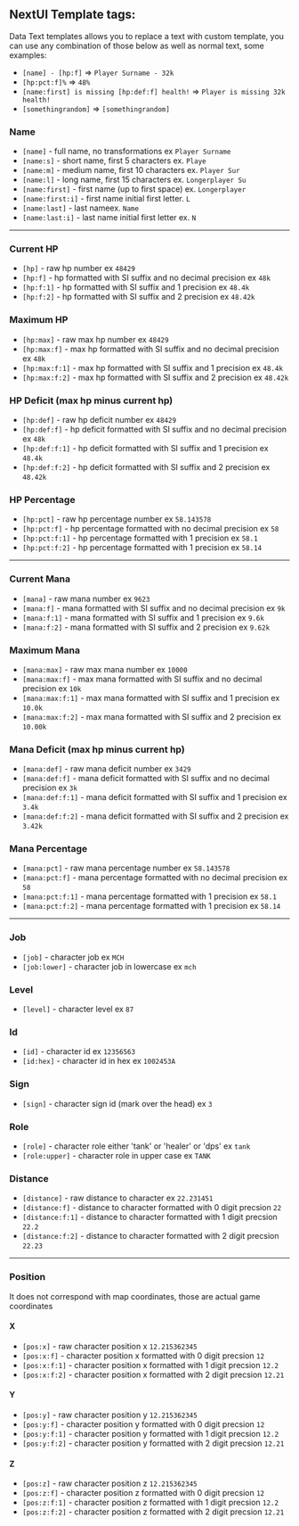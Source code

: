 ## NextUI Template tags:

Data Text templates allows you to replace a text with custom template,
you can use any combination of those below as well as normal text,
some examples:

* `[name] - [hp:f]` => `Player Surname - 32k`
* `[hp:pct:f]%` => `48%`
* `[name:first] is missing [hp:def:f] health!` => `Player is missing 32k health!`
* `[somethingrandom]` => `[somethingrandom]`

### Name

* `[name]` - full name, no transformations ex `Player Surname`
* `[name:s]` - short name, first 5 characters ex. `Playe`
* `[name:m]` - medium name, first 10 characters ex. `Player Sur`
* `[name:l]` - long name, first 15 characters ex. `Longerplayer Su`
* `[name:first]` - first name (up to first space) ex. `Longerplayer`
* `[name:first:i]` - first name initial first letter. `L`
* `[name:last]` - last nameex. `Name`
* `[name:last:i]` - last name initial first letter ex. `N`

---

### Current HP

* `[hp]` - raw hp number ex `48429`
* `[hp:f]` - hp formatted with SI suffix and no decimal precision ex `48k`
* `[hp:f:1]` - hp formatted with SI suffix and 1 precision ex `48.4k`
* `[hp:f:2]` - hp formatted with SI suffix and 2 precision ex `48.42k`

### Maximum HP

* `[hp:max]` - raw max hp number ex `48429`
* `[hp:max:f]` - max hp formatted with SI suffix and no decimal precision ex `48k`
* `[hp:max:f:1]` - max hp formatted with SI suffix and 1 precision ex `48.4k`
* `[hp:max:f:2]` - max hp formatted with SI suffix and 2 precision ex `48.42k`

### HP Deficit (max hp minus current hp)

* `[hp:def]` - raw hp deficit number ex `48429`
* `[hp:def:f]` - hp deficit formatted with SI suffix and no decimal precision ex `48k`
* `[hp:def:f:1]` - hp deficit formatted with SI suffix and 1 precision ex `48.4k`
* `[hp:def:f:2]` - hp deficit formatted with SI suffix and 2 precision ex `48.42k`


### HP Percentage

* `[hp:pct]` - raw hp percentage number ex `58.143578`
* `[hp:pct:f]` - hp percentage formatted with no decimal precision ex `58`
* `[hp:pct:f:1]` - hp percentage formatted with 1 precision ex `58.1`
* `[hp:pct:f:2]` - hp percentage formatted with 1 precision ex `58.14`

---

### Current Mana

* `[mana]` - raw mana number ex `9623`
* `[mana:f]` - mana formatted with SI suffix and no decimal precision ex `9k`
* `[mana:f:1]` - mana formatted with SI suffix and 1 precision ex `9.6k`
* `[mana:f:2]` - mana formatted with SI suffix and 2 precision ex `9.62k`

### Maximum Mana

* `[mana:max]` - raw max mana number ex `10000`
* `[mana:max:f]` - max mana formatted with SI suffix and no decimal precision ex `10k`
* `[mana:max:f:1]` - max mana formatted with SI suffix and 1 precision ex `10.0k`
* `[mana:max:f:2]` - max mana formatted with SI suffix and 2 precision ex `10.00k`

### Mana Deficit (max hp minus current hp)

* `[mana:def]` - raw mana deficit number ex `3429`
* `[mana:def:f]` - mana deficit formatted with SI suffix and no decimal precision ex `3k`
* `[mana:def:f:1]` - mana deficit formatted with SI suffix and 1 precision ex `3.4k`
* `[mana:def:f:2]` - mana deficit formatted with SI suffix and 2 precision ex `3.42k`

### Mana Percentage

* `[mana:pct]` - raw mana percentage number ex `58.143578`
* `[mana:pct:f]` - mana percentage formatted with no decimal precision ex `58`
* `[mana:pct:f:1]` - mana percentage formatted with 1 precision ex `58.1`
* `[mana:pct:f:2]` - mana percentage formatted with 1 precision ex `58.14`

---

### Job

* `[job]` - character job ex `MCH`
* `[job:lower]` - character job in lowercase ex `mch`

### Level

* `[level]` - character level ex `87`

### Id

* `[id]` - character id ex `12356563`
* `[id:hex]` - character id in hex ex `1002453A`

### Sign

* `[sign]` - character sign id (mark over the head) ex `3`

### Role

* `[role]` - character role either 'tank' or 'healer' or 'dps' ex `tank`
* `[role:upper]` - character role in upper case ex `TANK`

### Distance

* `[distance]` - raw distance to character ex `22.231451`
* `[distance:f]` - distance to character formatted with 0 digit precsion `22`
* `[distance:f:1]` - distance to character formatted with 1 digit precsion `22.2`
* `[distance:f:2]` - distance to character formatted with 2 digit precsion `22.23`


---

### Position

It does not correspond with map coordinates, those are actual game coordinates

#### X

* `[pos:x]` - raw character position x `12.215362345`
* `[pos:x:f]` - character position x formatted with 0 digit precsion `12`
* `[pos:x:f:1]` - character position x formatted with 1 digit precsion `12.2`
* `[pos:x:f:2]` - character position x formatted with 2 digit precsion `12.21`

#### Y

* `[pos:y]` - raw character position y `12.215362345`
* `[pos:y:f]` - character position y formatted with 0 digit precsion `12`
* `[pos:y:f:1]` - character position y formatted with 1 digit precsion `12.2`
* `[pos:y:f:2]` - character position y formatted with 2 digit precsion `12.21`

#### Z

* `[pos:z]` - raw character position z `12.215362345`
* `[pos:z:f]` - character position z formatted with 0 digit precsion `12`
* `[pos:z:f:1]` - character position z formatted with 1 digit precsion `12.2`
* `[pos:z:f:2]` - character position z formatted with 2 digit precsion `12.21`

